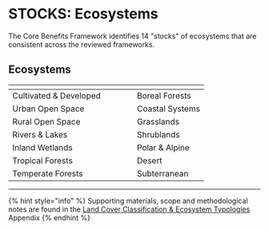 # STOCKS: Ecosystems

The Core Benefits Framework identifies 14 "stocks" of ecosystems that are consistent across the reviewed frameworks.

## Ecosystems

<table data-header-hidden><thead><tr><th width="233"></th><th></th></tr></thead><tbody><tr><td>Cultivated &#x26; Developed</td><td>Boreal Forests</td></tr><tr><td>Urban Open Space</td><td>Coastal Systems</td></tr><tr><td>Rural Open Space</td><td>Grasslands</td></tr><tr><td>Rivers &#x26; Lakes</td><td>Shrublands</td></tr><tr><td>Inland Wetlands</td><td>Polar &#x26; Alpine</td></tr><tr><td>Tropical Forests</td><td>Desert</td></tr><tr><td>Temperate Forests</td><td>Subterranean</td></tr></tbody></table>

***

{% hint style="info" %}
Supporting materials, scope and methodological notes are found in the [Land Cover Classification & Ecosystem Typologies](../../../appendix/land-cover-classification-and-ecosystem-typologies/) Appendix
{% endhint %}

###
